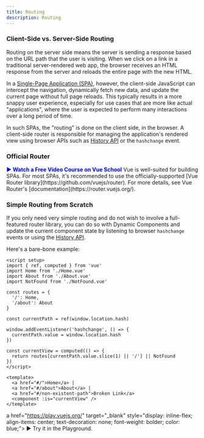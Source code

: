 ```yaml
---
title: Routing
description: Routing
---
```


### Client-Side vs. Server-Side Routing​
Routing on the server side means the server is sending a response based on the URL path that the user is visiting. When we click on a link in a traditional server-rendered web app, the browser receives an HTML response from the server and reloads the entire page with the new HTML.

In a [Single-Page Application (SPA)](https://developer.mozilla.org/en-US/docs/Glossary/SPA), however, the client-side JavaScript can intercept the navigation, dynamically fetch new data, and update the current page without full page reloads. This typically results in a more snappy user experience, especially for use cases that are more like actual "applications", where the user is expected to perform many interactions over a long period of time.

In such SPAs, the "routing" is done on the client side, in the browser. A client-side router is responsible for managing the application's rendered view using browser APIs such as [History API](https://developer.mozilla.org/en-US/docs/Web/API/History) or the `hashchange` event.

### Official Router​
<a href="https://vueschool.io/courses/vue-router-4-for-everyone?friend=vuejs" target="_blank" style="display: inline-flex; align-items: center; text-decoration: none; font-weight: bolder; color: blue;">
  ▶️ Watch a Free Video Course on Vue School
</a>
Vue is well-suited for building SPAs. For most SPAs, it's recommended to use the officially-supported [Vue Router library](https://github.com/vuejs/router). For more details, see Vue Router's [documentation](https://router.vuejs.org/).

### Simple Routing from Scratch

If you only need very simple routing and do not wish to involve a full-featured router library, you can do so with Dynamic Components and update the current component state by listening to browser `hashchange` events or using the [History API](https://developer.mozilla.org/en-US/docs/Web/API/History).

Here's a bare-bone example:

```
<script setup>
import { ref, computed } from 'vue'
import Home from './Home.vue'
import About from './About.vue'
import NotFound from './NotFound.vue'

const routes = {
  '/': Home,
  '/about': About
}

const currentPath = ref(window.location.hash)

window.addEventListener('hashchange', () => {
  currentPath.value = window.location.hash
})

const currentView = computed(() => {
  return routes[currentPath.value.slice(1) || '/'] || NotFound
})
</script>

<template>
  <a href="#/">Home</a> |
  <a href="#/about">About</a> |
  <a href="#/non-existent-path">Broken Link</a>
  <component :is="currentView" />
</template>
```

a href="https://play.vuejs.org/" target="_blank" style="display: inline-flex; align-items: center; text-decoration: none; font-weight: bolder; color: blue;">
  ▶️ Try it in the Playground.
</a>
